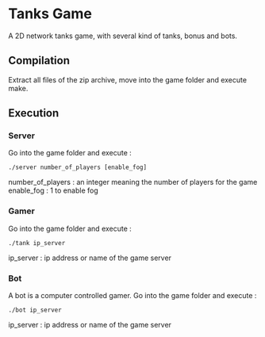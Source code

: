 # Tanks Game
A 2D network tanks game, with several kind of tanks, bonus and bots.

## Compilation
Extract all files of the zip archive, move into the game folder and execute make.

## Execution
### Server
Go into the game folder and execute : 
```
./server number_of_players [enable_fog]
```

number_of_players : an integer meaning the number of players for the game
enable_fog : 1 to enable fog

### Gamer
Go into the game folder and execute :
```
./tank ip_server
```

ip_server : ip address or name of the game server

### Bot
A bot is a computer controlled gamer. Go into the game folder and execute :
```
./bot ip_server
```

ip_server : ip address or name of the game server
